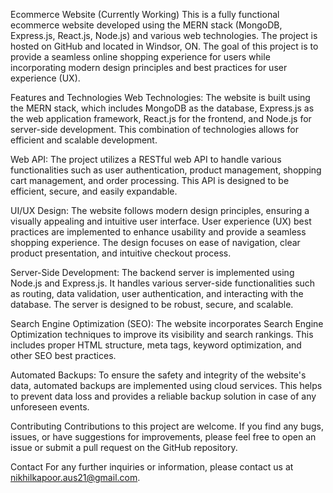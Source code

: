 Ecommerce Website (Currently Working) This is a fully functional ecommerce website developed using the MERN stack (MongoDB, Express.js, React.js, Node.js) and various web technologies. The project is hosted on GitHub and located in Windsor, ON. The goal of this project is to provide a seamless online shopping experience for users while incorporating modern design principles and best practices for user experience (UX).

Features and Technologies Web Technologies: The website is built using the MERN stack, which includes MongoDB as the database, Express.js as the web application framework, React.js for the frontend, and Node.js for server-side development. This combination of technologies allows for efficient and scalable development.

Web API: The project utilizes a RESTful web API to handle various functionalities such as user authentication, product management, shopping cart management, and order processing. This API is designed to be efficient, secure, and easily expandable.

UI/UX Design: The website follows modern design principles, ensuring a visually appealing and intuitive user interface. User experience (UX) best practices are implemented to enhance usability and provide a seamless shopping experience. The design focuses on ease of navigation, clear product presentation, and intuitive checkout process.

Server-Side Development: The backend server is implemented using Node.js and Express.js. It handles various server-side functionalities such as routing, data validation, user authentication, and interacting with the database. The server is designed to be robust, secure, and scalable.

Search Engine Optimization (SEO): The website incorporates Search Engine Optimization techniques to improve its visibility and search rankings. This includes proper HTML structure, meta tags, keyword optimization, and other SEO best practices.

Automated Backups: To ensure the safety and integrity of the website's data, automated backups are implemented using cloud services. This helps to prevent data loss and provides a reliable backup solution in case of any unforeseen events.

Contributing Contributions to this project are welcome. If you find any bugs, issues, or have suggestions for improvements, please feel free to open an issue or submit a pull request on the GitHub repository.

Contact For any further inquiries or information, please contact us at nikhilkapoor.aus21@gmail.com.